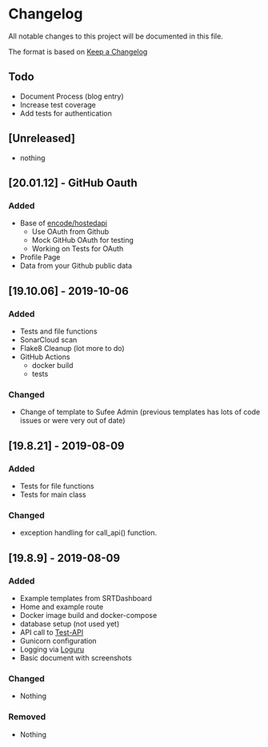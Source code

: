 # Changelog
All notable changes to this project will be documented in this file.

The format is based on [Keep a Changelog](https://keepachangelog.com/en/1.0.0/)

## Todo
- Document Process (blog entry)
- Increase test coverage
- Add tests for authentication

## [Unreleased]
- nothing

## [20.01.12] - GitHub Oauth
### Added
- Base of [encode/hostedapi](https://github.com/encode/hostedapi)
    - Use OAuth from Github
    - Mock GitHub OAuth for testing
    - Working on Tests for OAuth
- Profile Page
 - Data from your Github public data

## [19.10.06] - 2019-10-06
### Added
- Tests and file functions
- SonarCloud scan
- Flake8 Cleanup (lot more to do)
- GitHub Actions
    - docker build
    - tests
### Changed
- Change of template to Sufee Admin (previous templates has lots of code issues or were very out of date)

## [19.8.21] - 2019-08-09
### Added
- Tests for file functions
- Tests for main class
### Changed
- exception handling for call_api() function.

## [19.8.9] - 2019-08-09
### Added
- Example templates from SRTDashboard
- Home and example route
- Docker image build and docker-compose
- database setup (not used yet)
- API call to [Test-API](https://github.com/devsetgo/test-api)
- Gunicorn configuration
- Logging via [Loguru](https://github.com/Delgan/loguru)
- Basic document with screenshots

### Changed
- Nothing

### Removed
- Nothing
